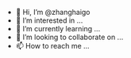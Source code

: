 - 👋 Hi, I’m @zhanghaigo
- 👀 I’m interested in ...
- 🌱 I’m currently learning ...
- 💞️ I’m looking to collaborate on ...
- 📫 How to reach me ...

<!---
zhanghaigo/zhanghaigo is a ✨ special ✨ repository because its `README.md` (this file) appears on your GitHub profile.
You can click the Preview link to take a look at your changes.
--->
